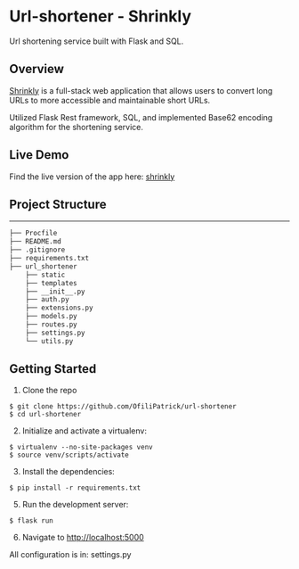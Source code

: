 # Url-shortener - Shrinkly

Url shortening service built with Flask and SQL.

## Overview

[Shrinkly](https://shrinkly.herokuapp.com/) is a full-stack web application that allows users to convert long URLs to more accessible and maintainable short URLs.

Utilized Flask Rest framework, SQL, and implemented Base62 encoding algorithm for the shortening service.

## Live Demo

Find the live version of the app here: [shrinkly](https://shrinkly.herokuapp.com/)

## Project Structure

---

```sh
├── Procfile
├── README.md
├── .gitignore
├── requirements.txt
├── url_shortener
    ├── static  
    ├── templates
    ├── __init__.py
    ├── auth.py
    ├── extensions.py
    ├── models.py
    ├── routes.py
    ├── settings.py
    └── utils.py
```

## Getting Started

1. Clone the repo

```
$ git clone https://github.com/OfiliPatrick/url-shortener
$ cd url-shortener
```

2. Initialize and activate a virtualenv:

```
$ virtualenv --no-site-packages venv
$ source venv/scripts/activate
```

3. Install the dependencies:

```
$ pip install -r requirements.txt
```

5. Run the development server:

```
$ flask run
```

6. Navigate to [http://localhost:5000](http://localhost:5000)

All configuration is in: settings.py
